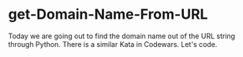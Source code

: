 # get-Domain-Name-From-URL
Today we are going out to find the domain name out of the URL string through Python. There is a similar Kata in Codewars. Let's code.
